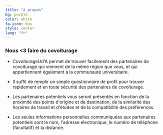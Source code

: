 ```yaml
---
title: "à propos"
bg: purple
color: white
fa-icon: bus
style: center
lang: "fr"
---
```


### Nous <3 faire du covoiturage

- CovoiturageUd'A permet de trouver facilement des partenaires de covoiturage qui viennent de la même région que vous, et qui appartiennent également à la communauté universitaire.

- Il suffit de remplir un simple questionnaire de profil pour trouver rapidement et en toute sécurité des partenaires de covoiturage.

- Les partenaires potentiels vous seront présentés en fonction de la proximité des points d'origine et de destination, de la similarité des horaires de travail et d'études et de la compatibilité des préférences.

- Les seules informations personnelles communiquées aux partenaires potentiels sont le nom, l'adresse électronique, le numéro de téléphone (facultatif) et la distance.